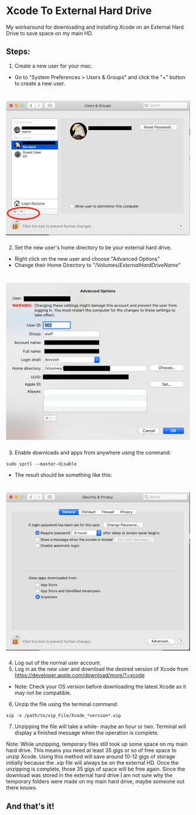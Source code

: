 # Xcode To External Hard Drive
My workaround for downloading and installing Xcode on an External Hard Drive to save space on my main HD.

## Steps:

1. Create a new user for your mac.
- Go to "System Preferences > Users & Groups" and click the "+" button to create a new user. 

# ![alt text](https://github.com/bji219/XcodeToExternalHardDrive/blob/main/Screen%20Shot%202021-04-14%20at%208.19.08%20PM.png)

2. Set the new user's home directory to be your external hard drive.
- Right click on the new user and choose "Advanced Options"
- Change their Home Directory to "/Volumes/*ExternalHardDriveName*"

# ![alt text](https://github.com/bji219/XcodeToExternalHardDrive/blob/main/Screen%20Shot%202021-04-14%20at%208.17.24%20PM.png)

3. Enable downloads and apps from anywhere using the command:

```
sudo spctl --master-disable
```

- The result should be something like this:

# ![alt text](https://github.com/bji219/XcodeToExternalHardDrive/blob/main/Screen%20Shot%202021-04-14%20at%208.13.51%20PM.png)

4. Log out of the normal user account. 
5. Log in as the new user and download the desired version of Xcode from https://developer.apple.com/download/more/?=xcode
- Note: Check your OS version before downloading the latest Xcode as it may not be compatible. 
6. Unzip the file using the terminal command:

```
xip -x /path/to/xip_File/Xcode_*version*.xip
```

7. Unzipping the file will take a while- maybe an hour or two. Terminal will display a finished message when the operation is complete. 

Note: While unzipping, temporary files still took up some space on my main hard drive. This means you need at least 35 gigs or so of free space to unzip Xcode. Using this method will save around 10-12 gigs of storage initially because the .xip file will always be on the external HD. Once the unzipping is complete, those 35 gigs of space will be free again. Since the download was stored in the external hard drive I am not sure why the temporary folders were made on my main hard drive, maybe someone out there knows. 

## And that's it!
